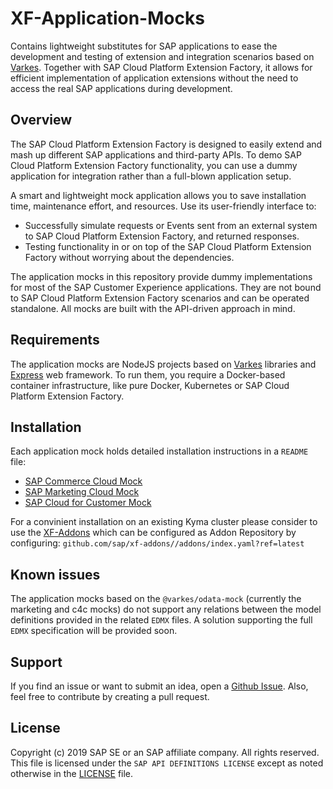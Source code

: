 # XF-Application-Mocks

Contains lightweight substitutes for SAP applications to ease the development and testing of extension and integration scenarios based on [Varkes](https://github.com/kyma-incubator/varkes). Together with SAP Cloud Platform Extension Factory, it allows for efficient implementation of application extensions without the need to access the real SAP applications during development.

## Overview
The SAP Cloud Platform Extension Factory is designed to easily extend and mash up different SAP applications and third-party APIs. To demo SAP Cloud Platform Extension Factory functionality, you can use a dummy application for integration rather than a full-blown application setup.

A smart and lightweight mock application allows you to save installation time, maintenance effort, and resources. Use its user-friendly interface to:
- Successfully simulate requests or Events sent from an external system to SAP Cloud Platform Extension Factory, and returned responses.
- Testing functionality in or on top of the SAP Cloud Platform Extension Factory without worrying about the dependencies.

The application mocks in this repository provide dummy implementations for most of the SAP Customer Experience applications. They are not bound to SAP Cloud Platform Extension Factory scenarios and can be operated standalone. All mocks are built with the API-driven approach in mind.

## Requirements
The application mocks are NodeJS projects based on [Varkes](https://github.com/kyma-incubator/varkes) libraries and [Express](https://www.npmjs.com/package/express) web framework.
To run them, you require a Docker-based container infrastructure, like pure Docker, Kubernetes or SAP Cloud Platform Extension Factory. 

## Installation
Each application mock holds detailed installation instructions in a `README` file:

* [SAP Commerce Cloud Mock](commerce-mock/README.md)
* [SAP Marketing Cloud Mock](marketing-mock/README.md)
* [SAP Cloud for Customer Mock](c4c-mock/README.md)

For a convinient installation on an existing Kyma cluster please consider to use the [XF-Addons](https://github.com/sap/xf-addons) which can be configured as Addon Repository by configuring: `github.com/sap/xf-addons//addons/index.yaml?ref=latest`


## Known issues
The application mocks based on the `@varkes/odata-mock` (currently the marketing and c4c mocks) do not support any relations between the model definitions provided in the related `EDMX` files. A solution supporting the full `EDMX` specification will be provided soon.

## Support
If you find an issue or want to submit an idea, open a [Github Issue](https://github.com/SAP/xf-application-mocks/issues). Also, feel free to contribute by creating a pull request.

## License
Copyright (c) 2019 SAP SE or an SAP affiliate company. All rights reserved.
This file is licensed under the `SAP API DEFINITIONS LICENSE` except as noted otherwise in the [LICENSE](LICENSE) file.
